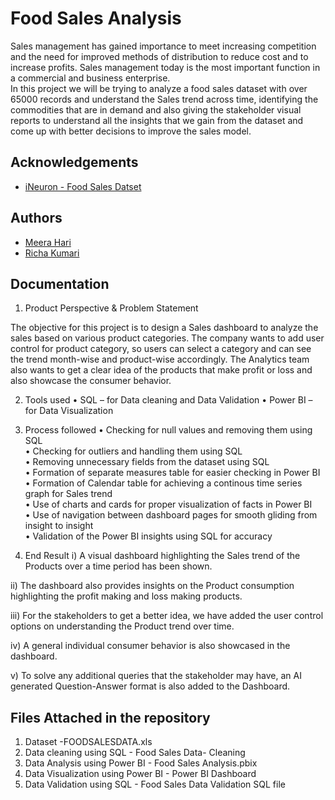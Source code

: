 
# Food Sales Analysis

Sales management has gained importance to meet increasing competition and the need
for improved methods of distribution to reduce cost and to increase profits. Sales
management today is the most important function in a commercial and business
enterprise.  
In this project we will be trying to analyze a food sales dataset with over 65000 records and understand the Sales trend across time, identifying the commodities that are in demand and also giving the stakeholder visual reports to understand all the insights that we gain from the dataset and come up with better decisions to improve the sales model.


## Acknowledgements

 - [iNeuron - Food Sales Datset](https://internship.ineuron.ai/)
 
## Authors

- [Meera Hari](https://github.com/meera-hari)
- [Richa Kumari]()


## Documentation

1.	Product Perspective & Problem Statement

The objective for this project is to design a Sales dashboard to analyze the sales based on various product categories. The company wants to add user control for product category, so users can select a category and can see the trend month-wise and product-wise accordingly. The Analytics team also wants to get a clear idea of the products that make profit or loss and also showcase the consumer behavior.

2. 	Tools used
•	SQL – for Data cleaning and Data Validation
•	Power BI – for Data Visualization

3. Process followed
•   Checking for null values and removing them using SQL  
•	Checking for outliers and handling them using SQL   
•	Removing unnecessary fields from the dataset using SQL   
•	Formation of separate measures table for easier checking in Power BI  
•	Formation of Calendar table for achieving a continous time series graph for Sales trend  
•	Use of charts and cards for proper visualization of facts in Power BI  
•	Use of navigation between dashboard pages for smooth gliding from insight to insight  
•	Validation of the Power BI insights using SQL for accuracy  

4. End Result
i) A visual dashboard highlighting the Sales trend of the Products over a time period has been shown. 

ii) The dashboard also provides insights on the Product consumption highlighting the profit making and loss making products. 

iii) For the stakeholders to get a better idea, we have added the user control options on understanding the Product trend over time.  

iv) A general individual consumer behavior is also showcased in the dashboard. 
 
v) To solve any additional queries that the stakeholder may have, an AI generated Question-Answer format is also added to the Dashboard.


## Files Attached in the repository
1) Dataset -FOODSALESDATA.xls  
2) Data cleaning using SQL - Food Sales Data- Cleaning  
3) Data Analysis using Power BI - Food Sales Analysis.pbix  
4) Data Visualization using Power BI - Power BI Dashboard  
5) Data Validation using SQL - Food Sales Data Validation SQL file

